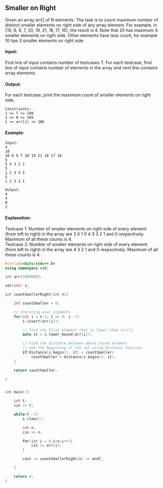 ## Smaller on Right

Given an array arr[] of N elements. The task is to count maximum number of distinct smaller elements on right side of any array element. For example, in {10, 6, 9, 7, 20, 19, 21, 18, 17, 16}, the result is 4. Note that 20 has maximum 4 smaller elements on right side. Other elements have less count, for example 10 has 3 smaller elements on right side.

#### Input:

First line of input contains number of testcases T. For each testcase, first line of input contains number of elements in the array and next line contains array elements.

#### Output:

For each testcase, print the maximum count of smaller elements on right side.

```
Constraints:
1 <= T <= 100
1 <= N <= 105
1 <= arr[i] <= 106
```

#### Example:

```
Input:
4
10
10 6 9 7 20 19 21 18 17 16
5
5 4 3 2 1
5
1 2 3 4 5
5
1 2 3 2 1

Output:
4
4
0
2
```

#### Explanation:

Testcase 1: Number of smaller elements on right side of every element (from left to right) in the array are 3 0 1 0 4 3 3 2 1 and 0 respecitvely. Maximum of all these counts is 4.  
Testcase 2: Number of smaller elements on right side of every element (from left to right) in the array are 4 3 2 1 and 0 respecitvely. Maximum of all these counts is 4.

```c++
#include<bits/stdc++.h>
using namespace std;

int arr[1000000];

set<int> s;

int countSmallerRight(int n){

    int countSmaller = 0;

    // iterating over elements
    for(int i = n-1; i >= 0; i--){
        s.insert(arr[i]);

        // find the first element that is lower than arr[i]
        auto it = s.lower_bound(arr[i]);

        // Find the distance between above found element
        // and the beginning of the set using distance function
        if(distance(s.begin(), it) > countSmaller)
            countSmaller = distance(s.begin(), it);
    }

    return countSmaller;

}


int main(){

    int t;
    cin >> t;

    while(t--){
        s.clear();

        int n;
        cin >> n;

        for(int i = 0;i<n;i++){
            cin >> arr[i];
        }

        cout << countSmallerRight(n) << endl;

    }

    return 0;
}
```
